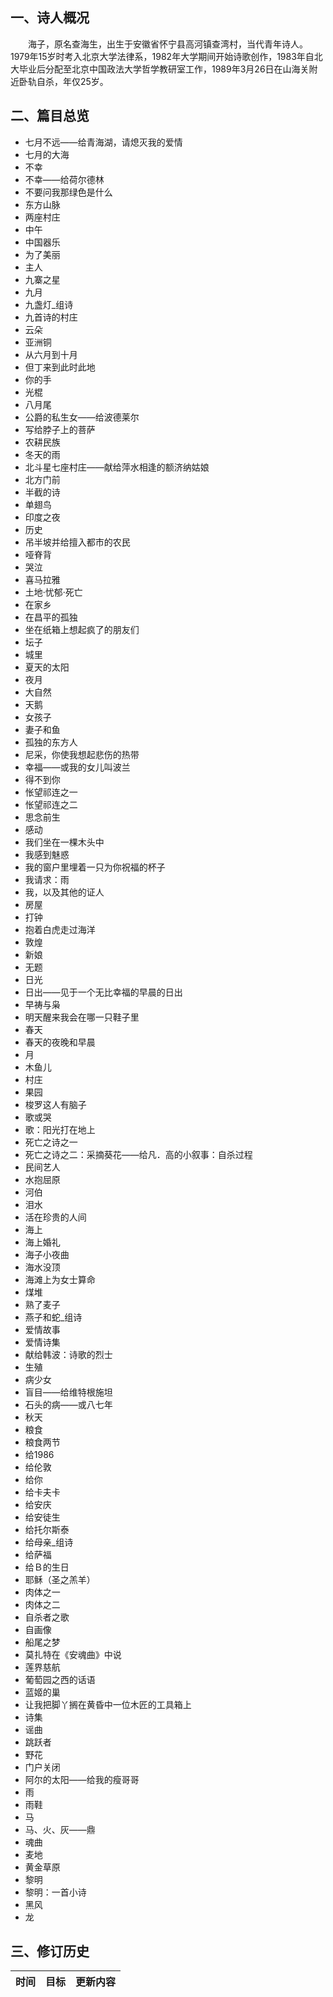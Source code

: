 ## 一、诗人概况

&emsp;&emsp;海子，原名查海生，出生于安徽省怀宁县高河镇查湾村，当代青年诗人。1979年15岁时考入北京大学法律系，1982年大学期间开始诗歌创作，1983年自北大毕业后分配至北京中国政法大学哲学教研室工作，1989年3月26日在山海关附近卧轨自杀，年仅25岁。

## 二、篇目总览

+ 七月不远——给青海湖，请熄灭我的爱情 
+ 七月的大海 
+ 不幸 
+ 不幸——给荷尔德林 
+ 不要问我那绿色是什么 
+ 东方山脉 
+ 两座村庄 
+ 中午 
+ 中国器乐 
+ 为了美丽 
+ 主人 
+ 九寨之星 
+ 九月 
+ 九盏灯_组诗 
+ 九首诗的村庄 
+ 云朵 
+ 亚洲铜 
+ 从六月到十月 
+ 但丁来到此时此地 
+ 你的手 
+ 光棍 
+ 八月尾 
+ 公爵的私生女——给波德莱尔 
+ 写给脖子上的菩萨 
+ 农耕民族 
+ 冬天的雨 
+ 北斗星七座村庄——献给萍水相逢的额济纳姑娘 
+ 北方门前 
+ 半截的诗 
+ 单翅鸟 
+ 印度之夜 
+ 历史 
+ 吊半坡并给擅入都市的农民 
+ 哑脊背 
+ 哭泣 
+ 喜马拉雅 
+ 土地·忧郁·死亡 
+ 在家乡 
+ 在昌平的孤独 
+ 坐在纸箱上想起疯了的朋友们 
+ 坛子 
+ 城里 
+ 夏天的太阳 
+ 夜月 
+ 大自然 
+ 天鹅 
+ 女孩子 
+ 妻子和鱼 
+ 孤独的东方人 
+ 尼采，你使我想起悲伤的热带 
+ 幸福——或我的女儿叫波兰 
+ 得不到你 
+ 怅望祁连之一 
+ 怅望祁连之二 
+ 思念前生 
+ 感动 
+ 我们坐在一棵木头中 
+ 我感到魅惑 
+ 我的窗户里埋着一只为你祝福的杯子 
+ 我请求：雨 
+ 我，以及其他的证人 
+ 房屋 
+ 打钟 
+ 抱着白虎走过海洋 
+ 敦煌 
+ 新娘 
+ 无题 
+ 日光 
+ 日出——见于一个无比幸福的早晨的日出 
+ 早祷与枭 
+ 明天醒来我会在哪一只鞋子里 
+ 春天 
+ 春天的夜晚和早晨 
+ 月 
+ 木鱼儿 
+ 村庄 
+ 果园 
+ 梭罗这人有脑子 
+ 歌或哭 
+ 歌：阳光打在地上 
+ 死亡之诗之一 
+ 死亡之诗之二：采摘葵花——给凡．高的小叙事：自杀过程 
+ 民间艺人 
+ 水抱屈原 
+ 河伯 
+ 泪水 
+ 活在珍贵的人间 
+ 海上 
+ 海上婚礼 
+ 海子小夜曲 
+ 海水没顶 
+ 海滩上为女士算命 
+ 煤堆 
+ 熟了麦子 
+ 燕子和蛇_组诗 
+ 爱情故事 
+ 爱情诗集 
+ 献给韩波：诗歌的烈士 
+ 生殖 
+ 病少女 
+ 盲目——给维特根施坦 
+ 石头的病——或八七年 
+ 秋天 
+ 粮食 
+ 粮食两节 
+ 给1986 
+ 给伦敦 
+ 给你 
+ 给卡夫卡 
+ 给安庆 
+ 给安徒生 
+ 给托尔斯泰 
+ 给母亲_组诗 
+ 给萨福 
+ 给Ｂ的生日 
+ 耶稣（圣之羔羊） 
+ 肉体之一 
+ 肉体之二 
+ 自杀者之歌 
+ 自画像 
+ 船尾之梦 
+ 莫扎特在《安魂曲》中说 
+ 莲界慈航 
+ 葡萄园之西的话语 
+ 蓝姬的巢 
+ 让我把脚丫搁在黄昏中一位木匠的工具箱上 
+ 诗集 
+ 谣曲 
+ 跳跃者 
+ 野花 
+ 门户关闭 
+ 阿尔的太阳——给我的瘦哥哥 
+ 雨 
+ 雨鞋 
+ 马 
+ 马、火、灰——鼎 
+ 魂曲 
+ 麦地 
+ 黄金草原 
+ 黎明 
+ 黎明：一首小诗 
+ 黑风 
+ 龙 


## 三、修订历史


|时间|目标|更新内容
|:-:|:-|:-